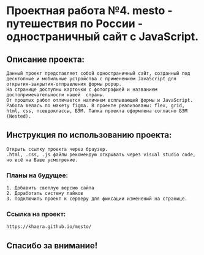 # Проектная работа №4. mesto - путешествия по России - одностраничный сайт с JavaScript.

## Описание проекта:
    Данный проект представляет собой одностраничный сайт, созданный под десктопные и мобильные устройства с применением JavaScript для открытия-закрытия-отправления формы popup.
    На странице доступны карточки с фотографией и названием достопримечательности нашей  страны.
    От прошлых работ отличается наличием всплывающей формы и JavaScript. Работа велась по макету figma. В проекте реализованы: flex, grid, html, css, псевдоклассы, БЭМ. Папка проекта оформлена согласно БЭМ (Nested).

## Инструкция по использованию проекта:
    Открыть ссылку проекта через браузер.
    .html, .css, .js файлы рекомендую открывать через visual studio code, но всё на Ваше усмотрение.

### Планы на будущее:
    1. Добавить светлую версию сайта
    2. Доработать систему лайков
    3. Подключить проект к серверу для фиксации изменений на странице.

### Ссылка на проект:
    https://khaera.github.io/mesto/

## Спасибо за внимание!
